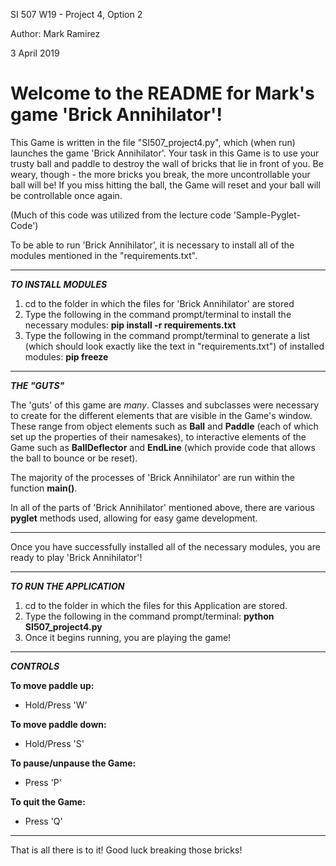 SI 507 W19 - Project 4, Option 2

Author: Mark Ramirez

3 April 2019

# Welcome to the README for Mark's game 'Brick Annihilator'!

This Game is written in the file "SI507_project4.py", which (when run) launches the game 'Brick Annihilator'. Your task in this Game is to use your trusty ball and paddle to destroy the wall of bricks that lie in front of you. Be weary, though - the more bricks you break, the more uncontrollable your ball will be! If you miss hitting the ball, the Game will reset and your ball will be controllable once again.

(Much of this code was utilized from the lecture code 'Sample-Pyglet-Code')

To be able to run 'Brick Annihilator', it is necessary to install all of the modules mentioned in the "requirements.txt".

****************************

_**TO INSTALL MODULES**_

1. cd to the folder in which the files for 'Brick Annihilator' are stored
2. Type the following in the command prompt/terminal to install the necessary modules: **pip install -r requirements.txt**
3. Type the following in the command prompt/terminal to generate a list (which should look exactly like the text in "requirements.txt") of installed modules: **pip freeze**

****************************

_**THE "GUTS"**_

The 'guts' of this game are _many_. Classes and subclasses were necessary to create for the different elements that are visible in the Game's window. These range from object elements such as **Ball** and **Paddle** (each of which set up the properties of their namesakes), to interactive elements of the Game such as **BallDeflector** and **EndLine** (which provide code that allows the ball to bounce or be reset).

The majority of the processes of 'Brick Annihilator' are run within the function **main()**.

In all of the parts of 'Brick Annihilator' mentioned above, there are various **pyglet** methods used, allowing for easy game development.

****************************

Once you have successfully installed all of the necessary modules, you are ready to play 'Brick Annihilator'!

****************************

_**TO RUN THE APPLICATION**_

1. cd to the folder in which the files for this Application are stored.
2. Type the following in the command prompt/terminal: **python SI507_project4.py**
3. Once it begins running, you are playing the game!

****************************

_**CONTROLS**_

**To move paddle up:**
* Hold/Press 'W'

**To move paddle down:**
* Hold/Press 'S'

**To pause/unpause the Game:**
* Press 'P'

**To quit the Game:**
* Press 'Q'

****************************

That is all there is to it! Good luck breaking those bricks!

